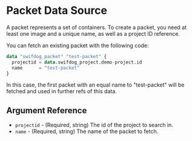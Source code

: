 # Packet Data Source

A packet represents a set of containers. To create a packet, you need at least one image and a unique name, as well as a project ID reference.

You can fetch an existing packet with the following code:

```terraform
data "swifdog_packet" "test-packet" {
  projectid = data.swifdog_project.demo-project.id
  name      = "test-packet"
}
```

In this case, the first packet with an equal name to "test-packet" will be fetched and used in further refs of this data.

## Argument Reference

- `projectid` - (Required, string) The id of the project to search in.
- `name` - (Required, string) The name of the packet to fetch.
